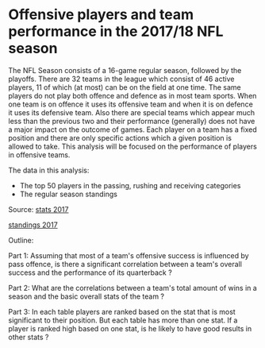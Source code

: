 # Offensive players and team performance in the 2017/18 NFL season

The NFL Season consists of a 16-game regular season, followed by the playoffs.
There are 32 teams in the league which consist of 46 active players, 11 of which (at most) can be on the field at one time. 
The same players do not play both offence and defence as in most team sports. When one team is on offence it uses its offensive team and when it is on defence it uses its defensive team. Also there are special teams which appear much less than the previous two and their performance (generally) does not have a major impact on the outcome of games. 
Each player on a team has a fixed position and there are only specific actions which a given position is allowed to take.
This analysis will be focused on the performance of players in offensive teams. 

The data in this analysis:

- The top 50 players in the passing, rushing and receiving categories 
- The regular season standings 

Source: 
[stats 2017](http://www.nfl.com/stats/player?seasonId=2017&seasonType=REG&Submit=Go)

[standings 2017](https://www.nfl.com/standings/league/2017/REG)

Outline:

Part 1: Assuming that most of a team's offensive success is influenced by pass offence, is there a significant correlation between a team's overall success and the performance of its quarterback ? 

Part 2: What are the correlations between a team's total amount of wins in a season and the basic overall stats of the team ? 

Part 3: In each table players are ranked based on the stat that is most significant to their position. But each table has more than one stat. If a player is ranked high based on one stat, is he likely to have good results in other stats ?

